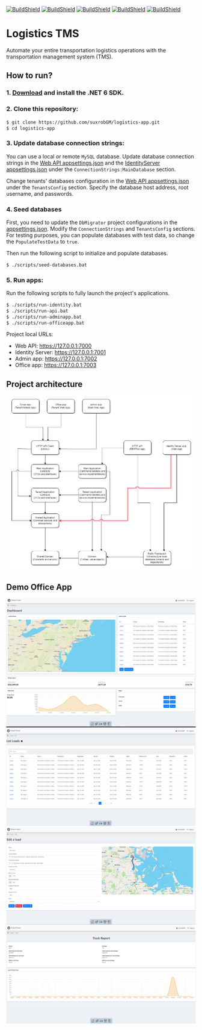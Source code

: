 [![BuildShield](https://github.com/suxrobgm/logistics-app/actions/workflows/dotnet-build.yml/badge.svg)](https://github.com/suxrobgm/logistics-app/actions/workflows/dotnet-build.yml)
[![BuildShield](https://github.com/suxrobgm/logistics-app/actions/workflows/dotnet-test.yml/badge.svg)](https://github.com/suxrobgm/logistics-app/actions/workflows/dotnet-test.yml)
[![BuildShield](https://github.com/suxrobgm/logistics-app/actions/workflows/deploy-ftp.yml/badge.svg)](https://github.com/suxrobgm/logistics-app/actions/workflows/deploy-ftp.yml)
[![BuildShield](https://github.com/suxrobgm/logistics-app/actions/workflows/officeapp-build.yml/badge.svg)](https://github.com/suxrobgm/logistics-app/actions/workflows/officeapp-build.yml)
[![BuildShield](https://github.com/suxrobgm/logistics-app/actions/workflows/driverapp-build.yml/badge.svg)](https://github.com/suxrobgm/logistics-app/actions/workflows/driverapp-build.yml)

# Logistics TMS
Automate your entire transportation logistics operations with the transportation management system (TMS).

## How to run?
### 1. [Download](https://dotnet.microsoft.com/en-us/download/dotnet/6.0) and install the .NET 6 SDK. 
### 2. Clone this repository:
```
$ git clone https://github.com/suxrobGM/logistics-app.git
$ cd logistics-app
```
### 3. Update database connection strings:

You can use a local or remote `MySQL` database.
Update database connection strings in the [Web API appsettings.json](./src/Api/Logistics.WebApi/appsettings.json) and the [IdentityServer appsettings.json](./src/Apps/Logistics.IdentityServer/appsettings.json) under the `ConnectionStrings:MainDatabase` section.

Change tenants' databases configuration in the [Web API appsettings.json](./src/Api/Logistics.WebApi/appsettings.json) under the `TenantsConfig` section. Specify the database host address, root username, and passwords.


### 4. Seed databases 

First, you need to update the `DbMigrator` project configurations in the [appsettings.json](./src/Core/Logistics.DbMigrator/appsettings.json). Modify the `ConnectionStrings` and `TenantsConfig` sections. For testing purposes, you can populate databases with test data, so change the `PopulateTestData` to `true`.

Then run the following script to initialize and populate databases.
```
$ ./scripts/seed-databases.bat
```

### 5. Run apps:
Run the following scripts to fully launch the project's applications.
```
$ ./scripts/run-identity.bat
$ ./scripts/run-api.bat
$ ./scripts/run-adminapp.bat
$ ./scripts/run-officeapp.bat
```

Project local URLs:
- Web API: https://127.0.0.1:7000
- Identity Server: https://127.0.0.1:7001
- Admin app: https://127.0.0.1:7002
- Office app: https://127.0.0.1:7003

## Project architecture
![Project architecture diagram](./docs/project_architecture.jpg?raw=true)

## Demo Office App
![Office App](./docs/office_app_1.jpg?raw=true)
![Office App](./docs/office_app_2.jpg?raw=true)
![Office App](./docs/office_app_3.jpg?raw=true)
![Office App](./docs/office_app_4.jpg?raw=true)
![Office App](./docs/office_app_5.jpg?raw=true)